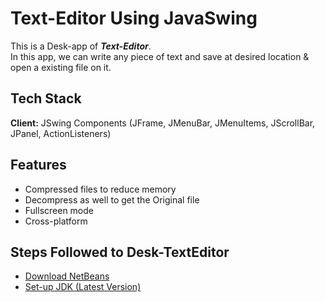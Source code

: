 # Text-Editor Using JavaSwing

This is a Desk-app  of <strong><i>Text-Editor</i></strong>. <br> In this app, we can write any piece of text and save at desired location & open a existing file on it.

## Tech Stack

**Client:** JSwing Components (JFrame, JMenuBar, JMenuItems, JScrollBar, JPanel, ActionListeners)

## Features

- Compressed files to reduce memory
- Decompress as well to get the Original file
- Fullscreen mode
- Cross-platform

## Steps Followed to Desk-TextEditor

 - [Download NetBeans](https://netbeans.apache.org/download/index.html)
 - [Set-up JDK (Latest Version)](https://www.oracle.com/java/technologies/downloads/)
